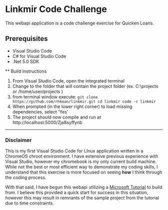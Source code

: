 # Linkmir Code Challenge
This webapi application is a code challenge exercise for Quicken Loans.

## Prerequisites
- Visual Studio Code
- C# for Visual Studio Code
- .Net 5.0 SDK

** Build Instructions
1. From Visual Studio Code, open the integrated terminal
2. Change to the folder that will contain the project folder (ex. C:\projects or /home/user/projects )
3. from terminal window execute: 
`git clone https://github.com/rhkean/linkmir.git
cd linkmir
code -r linkmir`
4. When prompted (in the lower right corner) to load missing dependencies, select 'Yes'
5. The project should now compile and run at http://localhost:5000/Zja8syffynb
---
### **Disclaimer**
This is my first Visual Studio Code for LInux application written in a ChromeOS chroot environment.  I have extensive previous experience with Visual Studio, however my chromebook is my only current build machine.  While not the best or most efficient way to demonstrate my coding skills, I understand that this exercise is more focused on seeing **how** I think through the coding process.

With that said, I have begun this webapi utilizing a [Microsoft Tutorial](https://docs.microsoft.com/en-us/aspnet/core/tutorials/first-web-api?view=aspnetcore-5.0&tabs=visual-studio-code "Tutorial: Create a web API with ASP.NET Core") to build from.  I believe this provided a quick start for success in this situation, however this may result in remnants of the sample project from the tutorial due to time constraints.